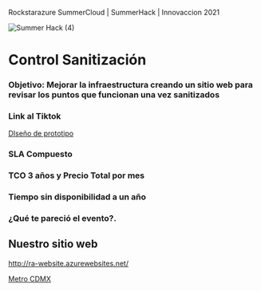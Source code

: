 Rockstarazure
SummerCloud | SummerHack | Innovaccion 2021

![Summer Hack (4)](https://user-images.githubusercontent.com/9124597/127756851-c8627116-f177-4198-966d-9003016d2060.png)

# Control Sanitización

### Objetivo: Mejorar la infraestructura creando un sitio web para revisar los puntos que funcionan una vez sanitizados

### Link al Tiktok

[DIseño de prototipo](https://user-images.githubusercontent.com/87087900/127762710-8c451cfa-956e-42b0-9af0-aaa596db778c.jpg)

### SLA Compuesto

### TCO 3 años y Precio Total por mes

### Tiempo sin disponibilidad a un año

### ¿Qué te pareció el evento?.



## Nuestro sitio web
http://ra-website.azurewebsites.net/

[Metro CDMX](https://bucket-contra.s3.amazonaws.com/wp-content/uploads/2020/03/New-Project-21-4.jpg?x23326)
